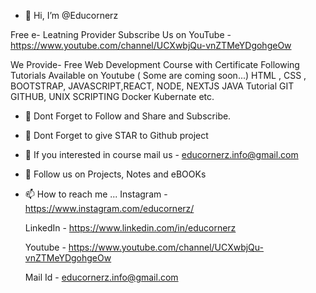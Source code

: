 - 👋 Hi, I’m @Educornerz
  
 Free e- Leatning Provider 
 Subscribe Us on YouTube -
https://www.youtube.com/channel/UCXwbjQu-vnZTMeYDgohgeOw

 We Provide-
Free Web Development Course with Certificate
Following Tutorials Available on Youtube ( Some are coming soon...)
HTML , CSS , BOOTSTRAP, JAVASCRIPT,REACT, NODE, NEXTJS
JAVA Tutorial
GIT GITHUB, UNIX SCRIPTING
Docker Kubernate etc.
- 🌱 Dont Forget to Follow and Share and Subscribe.
- 🌱 Dont Forget to give STAR to Github project

- 👀 If you interested in course mail us - educornerz.info@gmail.com

- 💞️ Follow us on Projects, Notes and eBOOKs 

- 📫 How to reach me ...
  Instagram - https://www.instagram.com/educornerz/
  
  LinkedIn - https://www.linkedin.com/in/educornerz
  
  Youtube - https://www.youtube.com/channel/UCXwbjQu-vnZTMeYDgohgeOw
  
  Mail Id - educornerz.info@gmail.com

<!---
Educornerz/Educornerz is a ✨ special ✨ repository because its `README.md` (this file) appears on your GitHub profile.
You can click the Preview link to take a look at your changes.
--->
